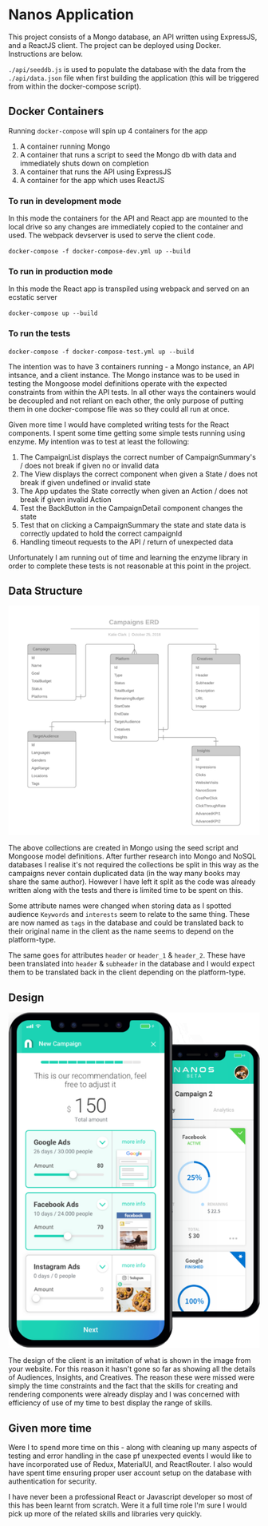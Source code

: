 # Nanos Application

This project consists of a Mongo database, an API written using ExpressJS, and a ReactJS client. The 
project can be deployed using Docker. Instructions are below.

`./api/seeddb.js` is used to populate the database with the data from the `./api/data.json` file when 
first building the application (this will be triggered from within the docker-compose script).


## Docker Containers
Running `docker-compose` will spin up 4 containers for the app
1. A container running Mongo
2. A container that runs a script to seed the Mongo db with data and immediately shuts down on completion
3. A container that runs the API using ExpressJS
4. A container for the app which uses ReactJS

### To run in development mode
In this mode the containers for the API and React app are mounted to the local drive so any changes are 
immediately copied to the container and used. The webpack devserver is used to serve the client code.

`docker-compose -f docker-compose-dev.yml up --build`

### To run in production mode
In this mode the React app is transpiled using webpack and served on an ecstatic server

`docker-compose up --build` 

### To run the tests

`docker-compose -f docker-compose-test.yml up --build`

The intention was to have 3 containers running - a Mongo instance, an API intsance, and a client 
instance. The Mongo instance was to be used in testing the Mongoose model definitions operate with the 
expected constraints from within the API tests. In all other ways the containers would be decoupled and 
not reliant on each other, the only purpose of putting them in one docker-compose file was so they could
all run at once.

Given more time I would have completed writing tests for the React components. I spent some time getting 
some simple tests running using enzyme. My intention was to test at least the following:
1. The CampaignList displays the correct number of CampaignSummary's / does not break if given no or 
invalid data
2. The View displays the correct component when given a State / does not break if given undefined or 
invalid state
3. The App updates the State correctly when given an Action / does not break if given invalid Action
4. Test the BackButton in the CampaignDetail component changes the state
5. Test that on clicking a CampaignSummary the state and state data is correctly updated to hold the 
correct campaignId
6. Handling timeout requests to the API / return of unexpected data

Unfortunately I am running out of time and learning the enzyme library in order to complete these tests 
is not reasonable at this point in the project.

## Data Structure
<img src="nanosCampaignERD.png" />

The above collections are created in Mongo using the seed script and Mongoose model definitions. After 
further research into Mongo and NoSQL databases I realise it's not required the collections be split in 
this way as the campaigns never contain duplicated data (in the way many books may share the same author). 
However I have left it split as the code was already written along with the tests and there is limited
time to be spent on this. 

Some attribute names were changed when storing data as I spotted audience `Keywords` and `interests` seem to 
relate to the same thing. These are now named as `tags` in the database and could be translated back to
their original name in the client as the name seems to depend on the platform-type.

The same goes for attributes `header` or `header_1` & `header_2`. These have been translated into `header` & 
`subheader` in the database and I would expect them to be translated back in the client depending on the
platform-type.

## Design

<img src="double-phones.png" />

The design of the client is an imitation of what is shown in the image from your website. For 
this reason it hasn't gone so far as showing all the details of Audiences, Insights, and Creatives. The
reason these were missed were simply the time constraints and the fact that the skills for creating and
rendering components were already display and I was concerned with efficiency of use of my time to best 
display the range of skills.

## Given more time

Were I to spend more time on this - along with cleaning up many aspects of testing and error handling in
the case pf unexpected events I would like to have incorporated use of Redux, MaterialUI, and ReactRouter. 
I also would have spent time ensuring proper user account setup on the database with authentication for 
security.

I have never been a professional React or Javascript developer so most of this has been learnt from 
scratch. Were it a full time role I'm sure I would pick up more of the related skills and libraries very
quickly.
